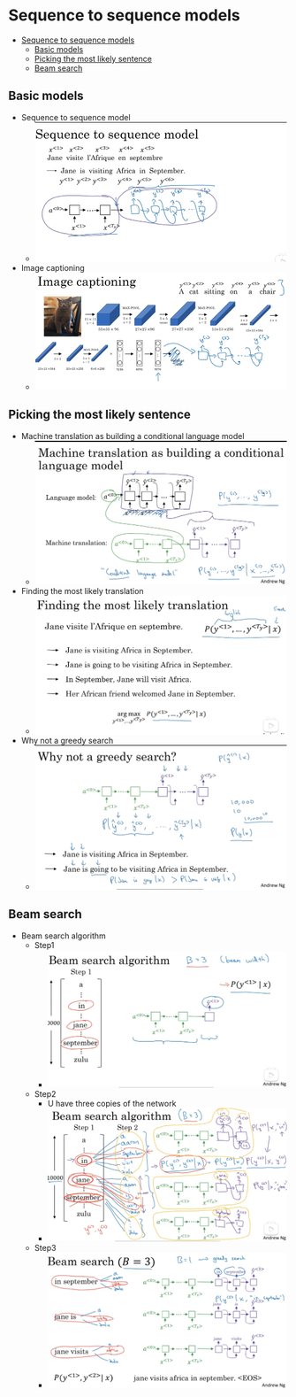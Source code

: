 # Sequence to sequence models

- [Sequence to sequence models](#sequence-to-sequence-models)
  - [Basic models](#basic-models)
  - [Picking the most likely sentence](#picking-the-most-likely-sentence)
  - [Beam search](#beam-search)

## Basic models

- Sequence to sequence model
  - ![Alt text](images/image-303.png)
- Image captioning
  - ![Alt text](images/image-304.png)

## Picking the most likely sentence

- Machine translation as building a conditional language model
  - ![Alt text](images/image-305.png)
- Finding the most likely translation
  - ![Alt text](images/image-306.png)
- Why not a greedy search
  - ![Alt text](images/image-307.png)

## Beam search

- Beam search algorithm
  - Step1
    - ![Alt text](images/image-308.png)
  - Step2
    - U have three copies of the network
    - ![Alt text](images/image-309.png)
  - Step3
    - ![Alt text](images/image-311.png)
